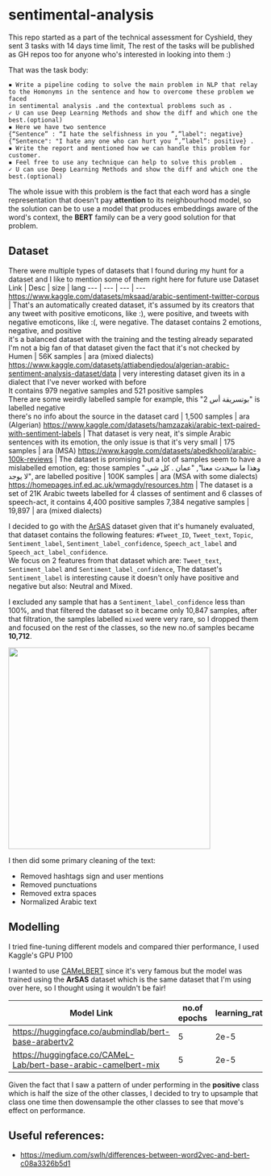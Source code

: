 # sentimental-analysis
This repo started as a part of the technical assessment for Cyshield, they sent 3 tasks with 14 days time limit, The rest of the tasks will be published as GH repos too for anyone who's interested in looking into them :)

That was the task body:

```
▪ Write a pipeline coding to solve the main problem in NLP that relay to the Homonyms in the sentence and how to overcome these problem we faced 
in sentimental analysis .and the contextual problems such as . 
✓ U can use Deep Learning Methods and show the diff and which one the best.(optional)
▪ Here we have two sentence 
{“Sentence” : “I hate the selfishness in you ”,”label": negative}
{“Sentence": "I hate any one who can hurt you ”,”label”: positive} .
▪ Write the report and mentioned how we can handle this problem for customer.
▪ Feel free to use any technique can help to solve this problem .
✓ U can use Deep Learning Methods and show the diff and which one the best.(optional)
```

The whole issue with this problem is the fact that each word has a single representation that doesn't pay **attention** to its neighbourhood model, so the solution can be to use a model that produces embeddings aware of the word's context, the **BERT** family can be a very good solution for that problem.  

## Dataset
There were multiple types of datasets that I found during my hunt for a dataset and I like to mention some of them right here for future use
Dataset Link | Desc | size | lang
--- | --- | --- | ---
https://www.kaggle.com/datasets/mksaad/arabic-sentiment-twitter-corpus | That's an automatically created dataset, it's assumed by its creators that any tweet with positive emoticons, like :), were positive, and tweets with negative emoticons, like :(, were negative. The dataset contains 2 emotions, negative, and positive<br> it's a balanced dataset with the training and the testing already separated <br> I'm not a big fan of that dataset given the fact that it's not checked by Humen | 56K samples | ara (mixed dialects)
https://www.kaggle.com/datasets/attiabendjedou/algerian-arabic-sentiment-analysis-dataset/data | very interesting dataset given its in a dialect that I've never worked with before<br> It contains 979 negative samples and 521 positive samples<br>There are some weirdly labelled sample for example, this "بوتسريقة أس 2" is labelled negative <br>there's no info about the source in the dataset card | 1,500 samples | ara (Algerian)
https://www.kaggle.com/datasets/hamzazaki/arabic-text-paired-with-sentiment-labels | That dataset is very neat, it's simple Arabic sentences with its emotion, the only issue is that it's very small | 175 samples | ara (MSA)
https://www.kaggle.com/datasets/abedkhooli/arabic-100k-reviews | The dataset is promising but a lot of samples seem to have a mislabelled emotion, eg: those samples "وهذا ما سيحدث معنا", "عمان . كل شي. لا يوجد", are labelled positive | 100K samples | ara (MSA with some dialects)
https://homepages.inf.ed.ac.uk/wmagdy/resources.htm | The dataset is a set of 21K Arabic tweets labelled for 4 classes of sentiment and 6 classes of speech-act, it contains 4,400 positive samples	7,384 negative samples | 19,897	| ara (mixed dialects)
 
I decided to go with the [ArSAS](https://homepages.inf.ed.ac.uk/wmagdy/resources.htm) dataset given that it's humanely evaluated, that dataset contains the following features: `#Tweet_ID`,	`Tweet_text`,	`Topic`,	`Sentiment_label`,	`Sentiment_label_confidence`,	`Speech_act_label` and	`Speech_act_label_confidence`.<br> 
We focus on 2 features from that dataset which are: `Tweet_text`, `Sentiment_label` and `Sentiment_label_confidence`, The dataset's `Sentiment_label` is interesting cause it doesn't only have positive and negative but also: Neutral and Mixed.

I excluded any sample that has a `Sentiment_label_confidence` less than 100%, and that filtered the dataset so it became only 10,847 samples, after that filtration, the samples labelled `mixed` were very rare, so I dropped them and focused on the rest of the classes, so the new no.of samples became **10,712**.

<img src="https://github.com/user-attachments/assets/f946d1d7-dd76-401c-bb62-b5d64e28ef84" width="400" height="400" >

I then did some primary cleaning of the text: 
- Removed hashtags sign and user mentions
- Removed punctuations
- Removed extra spaces
- Normalized Arabic text

## Modelling

I tried fine-tuning different models and compared thier performance, I used Kaggle's GPU P100

I wanted to use [CAMeLBERT](https://huggingface.co/CAMeL-Lab/bert-base-arabic-camelbert-mix-sentiment) since it's very famous but the model was trained using the **ArSAS** dataset which is the same dataset that I'm using over here, so I thought using it wouldn't be fair!

Model Link | no.of epochs | learning_rate | batch_size | model size | pos accuracy | negative accuracy | neutral accuracy | total accuracy
--- | --- | --- | --- | --- | --- | --- | --- | ---
https://huggingface.co/aubmindlab/bert-base-arabertv2 | 5 | 2e-5 | 16 | 543 MB | 86.93% | 92.77% | 95.13% | 92.53%
https://huggingface.co/CAMeL-Lab/bert-base-arabic-camelbert-mix | 5 | 2e-5 | 16 | 439 MB | 90.41% | 95.11% | 95.04% | 94.12%

Given the fact that I saw a pattern of under performing in the **positive** class which is half the size of the other classes, I decided to try to upsample  that class one time then dowensample the other classes to see that move's effect on performance.
 
## Useful references:
- https://medium.com/swlh/differences-between-word2vec-and-bert-c08a3326b5d1
